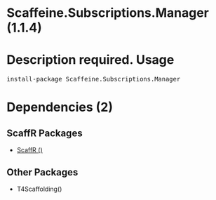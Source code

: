 ﻿Scaffeine.Subscriptions.Manager (1.1.4)
======
Description required.
Usage
======
<pre>install-package Scaffeine.Subscriptions.Manager</pre>
Dependencies (2)
=====

ScaffR Packages
------
* [ScaffR ()](https://github.com/wcpro/ScaffR/tree/master/src/ScaffR)

Other Packages
------
* T4Scaffolding()
